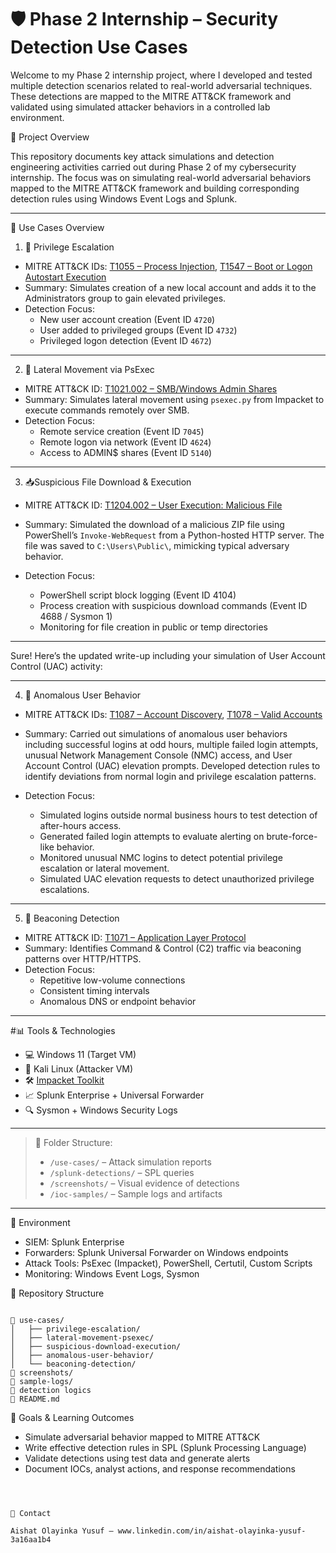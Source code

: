 # 🛡️ Phase 2 Internship – Security Detection Use Cases

Welcome to my Phase 2 internship project, where I developed and tested multiple detection scenarios related to real-world adversarial techniques. These detections are mapped to the MITRE ATT&CK framework and validated using simulated attacker behaviors in a controlled lab environment.

📌 Project Overview

This repository documents key attack simulations and detection engineering activities carried out during Phase 2 of my cybersecurity internship. The focus was on simulating real-world adversarial behaviors mapped to the MITRE ATT&CK framework and building corresponding detection rules using Windows Event Logs and Splunk.

---

📁 Use Cases Overview

1. 🧍 Privilege Escalation

- MITRE ATT&CK IDs: [T1055 – Process Injection](https://attack.mitre.org/techniques/T1055/), [T1547 – Boot or Logon Autostart Execution](https://attack.mitre.org/techniques/T1547/)
- Summary: Simulates creation of a new local account and adds it to the Administrators group to gain elevated privileges.
- Detection Focus:
  - New user account creation (Event ID `4720`)
  - User added to privileged groups (Event ID `4732`)
  - Privileged logon detection (Event ID `4672`)



---

2. 🔄 Lateral Movement via PsExec

- MITRE ATT&CK ID: [T1021.002 – SMB/Windows Admin Shares](https://attack.mitre.org/techniques/T1021/002/)
- Summary: Simulates lateral movement using `psexec.py` from Impacket to execute commands remotely over SMB.
- Detection Focus:
  - Remote service creation (Event ID `7045`)
  - Remote logon via network (Event ID `4624`)
  - Access to ADMIN$ shares (Event ID `5140`)



---

3. 📥Suspicious File Download & Execution 

* MITRE ATT\&CK ID: [T1204.002 – User Execution: Malicious File](https://attack.mitre.org/techniques/T1204/002) 
* Summary: Simulated the download of a malicious ZIP file using PowerShell’s `Invoke-WebRequest` from a Python-hosted HTTP server. The file was saved to `C:\Users\Public\`, mimicking typical adversary behavior. 
* Detection Focus:

  * PowerShell script block logging (Event ID 4104)
  * Process creation with suspicious download commands (Event ID 4688 / Sysmon 1)
  * Monitoring for file creation in public or temp directories

---

Sure! Here’s the updated write-up including your simulation of User Account Control (UAC) activity:

---

4. 👤 Anomalous User Behavior

* MITRE ATT\&CK IDs: [T1087 – Account Discovery](https://attack.mitre.org/techniques/T1087/), [T1078 – Valid Accounts](https://attack.mitre.org/techniques/T1078/)
* Summary: Carried out simulations of anomalous user behaviors including successful logins at odd hours, multiple failed login attempts, unusual Network Management Console (NMC) access, and User Account Control (UAC) elevation prompts. Developed detection rules to identify deviations from normal login and privilege escalation patterns.
* Detection Focus:

  * Simulated logins outside normal business hours to test detection of after-hours access.
  * Generated failed login attempts to evaluate alerting on brute-force-like behavior.
  * Monitored unusual NMC logins to detect potential privilege escalation or lateral movement.
  * Simulated UAC elevation requests to detect unauthorized privilege escalations.


---

5. 📡 Beaconing Detection

- MITRE ATT&CK ID: [T1071 – Application Layer Protocol](https://attack.mitre.org/techniques/T1071/)
- Summary: Identifies Command & Control (C2) traffic via beaconing patterns over HTTP/HTTPS.
- Detection Focus:
  - Repetitive low-volume connections
  - Consistent timing intervals
  - Anomalous DNS or endpoint behavior



---

#📊 Tools & Technologies

- 💻 Windows 11 (Target VM)
- 🐧 Kali Linux (Attacker VM)
- 🛠️ [Impacket Toolkit](https://github.com/fortra/impacket)
- 📈 Splunk Enterprise + Universal Forwarder
- 🔍 Sysmon + Windows Security Logs


---

> 📁 Folder Structure:
>
> - `/use-cases/` – Attack simulation reports  
> - `/splunk-detections/` – SPL queries  
> - `/screenshots/` – Visual evidence of detections  
> - `/ioc-samples/` – Sample logs and artifacts

---


🧪 Environment

- SIEM: Splunk Enterprise
- Forwarders: Splunk Universal Forwarder on Windows endpoints
- Attack Tools: PsExec (Impacket), PowerShell, Certutil, Custom Scripts
- Monitoring: Windows Event Logs, Sysmon



📂 Repository Structure

```

📁 use-cases/
│   ├── privilege-escalation/
│   ├── lateral-movement-psexec/
│   ├── suspicious-download-execution/
│   ├── anomalous-user-behavior/
│   └── beaconing-detection/
📁 screenshots/
📁 sample-logs/
📁 detection logics
📄 README.md

```



🧠 Goals & Learning Outcomes

- Simulate adversarial behavior mapped to MITRE ATT&CK
- Write effective detection rules in SPL (Splunk Processing Language)
- Validate detections using test data and generate alerts
- Document IOCs, analyst actions, and response recommendations


```



👤 Contact

Aishat Olayinka Yusuf – www.linkedin.com/in/aishat-olayinka-yusuf-3a16aa1b4

